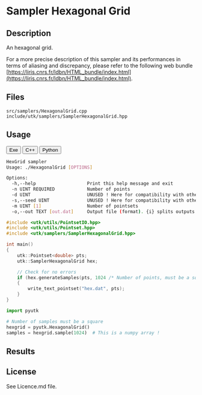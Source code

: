 # Sampler Hexagonal Grid

## Description

An hexagonal grid.  

For a more precise description of this sampler and its performances in terms of aliasing and discrepancy, please refer to the following web bundle [https://liris.cnrs.fr/ldbn/HTML_bundle/index.html](https://liris.cnrs.fr/ldbn/HTML_bundle/index.html).

## Files

```
src/samplers/HexagonalGrid.cpp  
include/utk/samplers/SamplerHexagonalGrid.hpp
```

## Usage

<button class="tablink exebutton" onclick="openCode('exe', this)" markdown="1">Exe</button> 
<button class="tablink cppbutton" onclick="openCode('cpp', this)" markdown="1">C++</button> 
<button class="tablink pybutton" onclick="openCode('py', this)" markdown="1">Python</button> 
<br/>
  

<div class="exe tabcontent">

```bash
HexGrid sampler
Usage: ./HexagonalGrid [OPTIONS]

Options:
  -h,--help                   Print this help message and exit
  -n UINT REQUIRED            Number of points
  -d UINT                     UNUSED ! Here for compatibility with others.
  -s,--seed UINT              UNUSED ! Here for compatibility with others.
  -m UINT [1]                 Number of pointsets
  -o,--out TEXT [out.dat]     Output file (format). {i} splits outputs in multiple files and token is replaced by index.
```

</div>

<div class="cpp tabcontent">

```  cpp
#include <utk/utils/PointsetIO.hpp>
#include <utk/utils/Pointset.hpp>
#include <utk/samplers/SamplerHexagonalGrid.hpp>

int main()
{
    utk::Pointset<double> pts;
    utk::SamplerHexagonalGrid hex;

    // Check for no errors
    if (hex.generateSamples(pts, 1024 /* Number of points, must be a squared */))
    {
        write_text_pointset("hex.dat", pts);
    }
}
```  

</div>

<div class="py tabcontent">

``` python
import pyutk

# Number of samples must be a square
hexgrid = pyutk.HexagonalGrid()
samples = hexgrid.sample(1024)  # This is a numpy array !
```  

</div>

## Results

<div class="results"></div>
<script>
  window.addEventListener('DOMContentLoaded', function() { show_results(); }); 
</script>

## License

See Licence.md file.